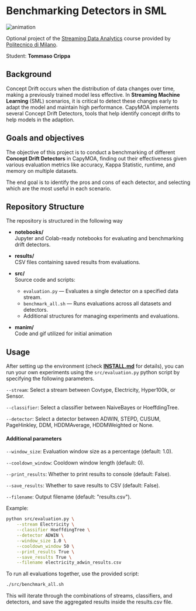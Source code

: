 # Benchmarking Detectors in SML

![animation](manim/animation.gif)



Optional project of the [Streaming Data Analytics](http://emanueledellavalle.org/teaching/streaming-data-analytics-2023-24/) course provided by [Politecnico di Milano](https://www11.ceda.polimi.it/schedaincarico/schedaincarico/controller/scheda_pubblica/SchedaPublic.do?&evn_default=evento&c_classe=811164&polij_device_category=DESKTOP&__pj0=0&__pj1=d563c55e73c3035baf5b0bab2dda086b).

Student: **Tommaso Crippa**

## Background
Concept Drift occurs when the distribution of data changes over time, making a previously trained model less effective. In **Streaming Machine Learning** (SML) scenarios, it is critical to detect these changes early to adapt the model and maintain high performance. CapyMOA implements several Concept Drift Detectors, tools that help identify concept drifts to help models in the adaption. 

## Goals and objectives
The objective of this project is to conduct a benchmarking of different **Concept Drift Detectors** in CapyMOA, finding out their effectiveness given various evaluation metrics like accuracy, Kappa Statistic, runtime, and memory on multiple datasets. 

The end goal is to identify the pros and cons of each detector, and selecting which are the most useful in each scenario.

## Repository Structure

The repository is structured in the following way

- **notebooks/**  
  Jupyter and Colab-ready notebooks for evaluating and benchmarking drift detectors.

- **results/**  
  CSV files containing saved results from evaluations.

- **src/**  
  Source code and scripts:  
  - `evaluation.py` — Evaluates a single detector on a specified data stream.  
  - `benchmark_all.sh` — Runs evaluations across all datasets and detectors.  
  - Additional structures for managing experiments and evaluations.

- **manim/**  
  Code and gif utilized for initial animation

## Usage


After setting up the environment (check [**INSTALL.md**](INSTALL.md) for details), you can run your own experiments using the ```src/evaluation.py``` python script by specifying the following parameters.

```--stream```: Select a stream between Covtype, Electricity, Hyper100k, or Sensor.

```--classifier```: Select a classifier between NaiveBayes or HoeffdingTree.

```--detector```: Select a detector between ADWIN, STEPD, CUSUM, PageHinkley, DDM, HDDMAverage, HDDMWeighted or None.

#### Additional parameters

```--window_size```: Evaluation window size as a percentage (default: 1.0).

```--cooldown_window```: Cooldown window length (default: 0).

```--print_results```: Whether to print results to console (default: False).

```--save_results```: Whether to save results to CSV (default: False).

```--filename```: Output filename (default: "results.csv").

Example:
```bash
python src/evaluation.py \
    --stream Electricity \
    --classifier HoeffdingTree \
    --detector ADWIN \
    --window_size 1.0 \
    --cooldown_window 50 \
    --print_results True \
    --save_results True \
    --filename electricity_adwin_results.csv
```

To run all evaluations together, use the provided script:

```bash
./src/benchmark_all.sh
```

This will iterate through the combinations of streams, classifiers, and detectors, and save the aggregated results inside the results.csv file.
